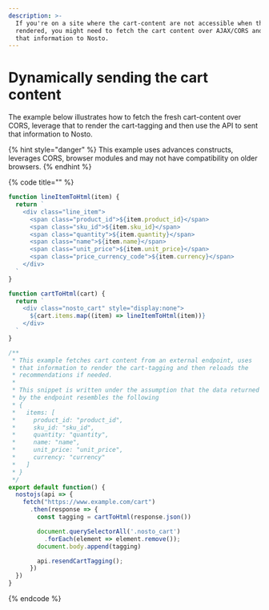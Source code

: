 ```yaml
---
description: >-
  If you're on a site where the cart-content are not accessible when the page is
  rendered, you might need to fetch the cart content over AJAX/CORS and send
  that information to Nosto.
---
```


# Dynamically sending the cart content

The example below illustrates how to fetch the fresh cart-content over CORS, leverage that to render the cart-tagging and then use the API to sent that information to Nosto.

{% hint style="danger" %}
This example uses advances constructs, leverages CORS, browser modules and may not have compatibility on older browsers.
{% endhint %}

{% code title="" %}
```javascript
function lineItemToHtml(item) {
  return `
    <div class="line_item">
      <span class="product_id">${item.product_id}</span>
      <span class="sku_id">${item.sku_id}</span>
      <span class="quantity">${item.quantity}</span>
      <span class="name">${item.name}</span>
      <span class="unit_price">${item.unit_price}</span>
      <span class="price_currency_code">${item.currency}</span>
    </div>
  `
}

function cartToHtml(cart) {
  return `
    <div class="nosto_cart" style="display:none">
      ${cart.items.map((item) => lineItemToHtml(item))}
    </div>
  `
}

/**
 * This example fetches cart content from an external endpoint, uses 
 * that information to render the cart-tagging and then reloads the 
 * recommendations if needed.
 *
 * This snippet is written under the assumption that the data returned
 * by the endpoint resembles the following
 * {
 *   items: [
 *     product_id: "product_id",
 *     sku_id: "sku_id",
 *     quantity: "quantity",
 *     name: "name",
 *     unit_price: "unit_price",
 *     currency: "currency"
 *   ]
 * }
 */
export default function() {
  nostojs(api => {
    fetch("https://www.example.com/cart")
      .then(response => {
        const tagging = cartToHtml(response.json())

        document.querySelectorAll('.nosto_cart')
          .forEach(element => element.remove());
        document.body.append(tagging)

        api.resendCartTagging();
      })
  })
}
```
{% endcode %}

